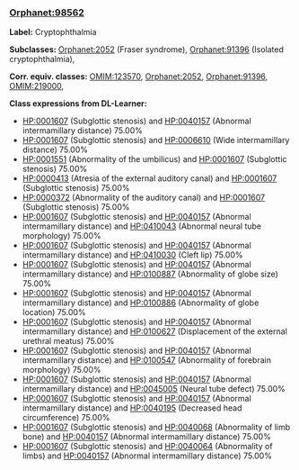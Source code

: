 
### [Orphanet:98562](http://www.orpha.net/ORDO/Orphanet_98562)
**Label:** Cryptophthalmia

**Subclasses:** [Orphanet:2052](http://www.orpha.net/ORDO/Orphanet_2052) (Fraser syndrome), [Orphanet:91396](http://www.orpha.net/ORDO/Orphanet_91396) (Isolated cryptophthalmia), 

**Corr. equiv. classes:** [OMIM:123570](http://purl.obolibrary.org/obo/OMIM_123570), [Orphanet:2052](http://www.orpha.net/ORDO/Orphanet_2052), [Orphanet:91396](http://www.orpha.net/ORDO/Orphanet_91396), [OMIM:219000](http://purl.obolibrary.org/obo/OMIM_219000), 

**Class expressions from DL-Learner:**

- [HP:0001607](http://purl.obolibrary.org/obo/HP_0001607) (Subglottic stenosis) and [HP:0040157](http://purl.obolibrary.org/obo/HP_0040157) (Abnormal intermamillary distance) 75.00%
- [HP:0001607](http://purl.obolibrary.org/obo/HP_0001607) (Subglottic stenosis) and [HP:0006610](http://purl.obolibrary.org/obo/HP_0006610) (Wide intermamillary distance) 75.00%
- [HP:0001551](http://purl.obolibrary.org/obo/HP_0001551) (Abnormality of the umbilicus) and [HP:0001607](http://purl.obolibrary.org/obo/HP_0001607) (Subglottic stenosis) 75.00%
- [HP:0000413](http://purl.obolibrary.org/obo/HP_0000413) (Atresia of the external auditory canal) and [HP:0001607](http://purl.obolibrary.org/obo/HP_0001607) (Subglottic stenosis) 75.00%
- [HP:0000372](http://purl.obolibrary.org/obo/HP_0000372) (Abnormality of the auditory canal) and [HP:0001607](http://purl.obolibrary.org/obo/HP_0001607) (Subglottic stenosis) 75.00%
- [HP:0001607](http://purl.obolibrary.org/obo/HP_0001607) (Subglottic stenosis) and [HP:0040157](http://purl.obolibrary.org/obo/HP_0040157) (Abnormal intermamillary distance) and [HP:0410043](http://purl.obolibrary.org/obo/HP_0410043) (Abnormal neural tube morphology) 75.00%
- [HP:0001607](http://purl.obolibrary.org/obo/HP_0001607) (Subglottic stenosis) and [HP:0040157](http://purl.obolibrary.org/obo/HP_0040157) (Abnormal intermamillary distance) and [HP:0410030](http://purl.obolibrary.org/obo/HP_0410030) (Cleft lip) 75.00%
- [HP:0001607](http://purl.obolibrary.org/obo/HP_0001607) (Subglottic stenosis) and [HP:0040157](http://purl.obolibrary.org/obo/HP_0040157) (Abnormal intermamillary distance) and [HP:0100887](http://purl.obolibrary.org/obo/HP_0100887) (Abnormality of globe size) 75.00%
- [HP:0001607](http://purl.obolibrary.org/obo/HP_0001607) (Subglottic stenosis) and [HP:0040157](http://purl.obolibrary.org/obo/HP_0040157) (Abnormal intermamillary distance) and [HP:0100886](http://purl.obolibrary.org/obo/HP_0100886) (Abnormality of globe location) 75.00%
- [HP:0001607](http://purl.obolibrary.org/obo/HP_0001607) (Subglottic stenosis) and [HP:0040157](http://purl.obolibrary.org/obo/HP_0040157) (Abnormal intermamillary distance) and [HP:0100627](http://purl.obolibrary.org/obo/HP_0100627) (Displacement of the external urethral meatus) 75.00%
- [HP:0001607](http://purl.obolibrary.org/obo/HP_0001607) (Subglottic stenosis) and [HP:0040157](http://purl.obolibrary.org/obo/HP_0040157) (Abnormal intermamillary distance) and [HP:0100547](http://purl.obolibrary.org/obo/HP_0100547) (Abnormality of forebrain morphology) 75.00%
- [HP:0001607](http://purl.obolibrary.org/obo/HP_0001607) (Subglottic stenosis) and [HP:0040157](http://purl.obolibrary.org/obo/HP_0040157) (Abnormal intermamillary distance) and [HP:0045005](http://purl.obolibrary.org/obo/HP_0045005) (Neural tube defect) 75.00%
- [HP:0001607](http://purl.obolibrary.org/obo/HP_0001607) (Subglottic stenosis) and [HP:0040157](http://purl.obolibrary.org/obo/HP_0040157) (Abnormal intermamillary distance) and [HP:0040195](http://purl.obolibrary.org/obo/HP_0040195) (Decreased head circumference) 75.00%
- [HP:0001607](http://purl.obolibrary.org/obo/HP_0001607) (Subglottic stenosis) and [HP:0040068](http://purl.obolibrary.org/obo/HP_0040068) (Abnormality of limb bone) and [HP:0040157](http://purl.obolibrary.org/obo/HP_0040157) (Abnormal intermamillary distance) 75.00%
- [HP:0001607](http://purl.obolibrary.org/obo/HP_0001607) (Subglottic stenosis) and [HP:0040064](http://purl.obolibrary.org/obo/HP_0040064) (Abnormality of limbs) and [HP:0040157](http://purl.obolibrary.org/obo/HP_0040157) (Abnormal intermamillary distance) 75.00%



